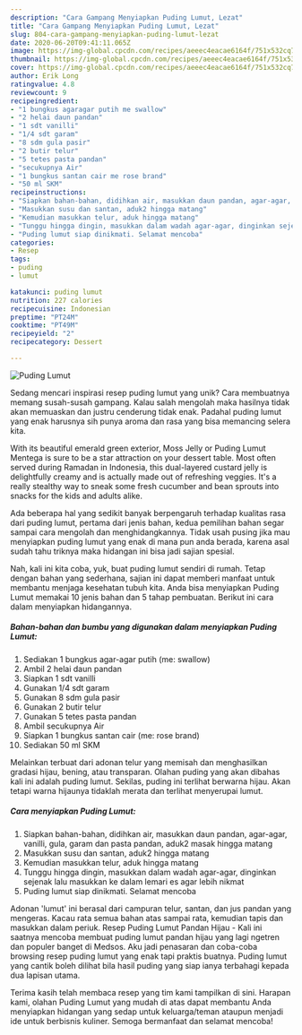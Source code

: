 ```yaml
---
description: "Cara Gampang Menyiapkan Puding Lumut, Lezat"
title: "Cara Gampang Menyiapkan Puding Lumut, Lezat"
slug: 804-cara-gampang-menyiapkan-puding-lumut-lezat
date: 2020-06-20T09:41:11.065Z
image: https://img-global.cpcdn.com/recipes/aeeec4eacae6164f/751x532cq70/puding-lumut-foto-resep-utama.jpg
thumbnail: https://img-global.cpcdn.com/recipes/aeeec4eacae6164f/751x532cq70/puding-lumut-foto-resep-utama.jpg
cover: https://img-global.cpcdn.com/recipes/aeeec4eacae6164f/751x532cq70/puding-lumut-foto-resep-utama.jpg
author: Erik Long
ratingvalue: 4.8
reviewcount: 9
recipeingredient:
- "1 bungkus agaragar putih me swallow"
- "2 helai daun pandan"
- "1 sdt vanilli"
- "1/4 sdt garam"
- "8 sdm gula pasir"
- "2 butir telur"
- "5 tetes pasta pandan"
- "secukupnya Air"
- "1 bungkus santan cair me rose brand"
- "50 ml SKM"
recipeinstructions:
- "Siapkan bahan-bahan, didihkan air, masukkan daun pandan, agar-agar, vanilli, gula, garam dan pasta pandan, aduk2 masak hingga matang"
- "Masukkan susu dan santan, aduk2 hingga matang"
- "Kemudian masukkan telur, aduk hingga matang"
- "Tunggu hingga dingin, masukkan dalam wadah agar-agar, dinginkan sejenak lalu masukkan ke dalam lemari es agar lebih nikmat"
- "Puding lumut siap dinikmati. Selamat mencoba"
categories:
- Resep
tags:
- puding
- lumut

katakunci: puding lumut 
nutrition: 227 calories
recipecuisine: Indonesian
preptime: "PT24M"
cooktime: "PT49M"
recipeyield: "2"
recipecategory: Dessert

---
```



![Puding Lumut](https://img-global.cpcdn.com/recipes/aeeec4eacae6164f/751x532cq70/puding-lumut-foto-resep-utama.jpg)

Sedang mencari inspirasi resep puding lumut yang unik? Cara membuatnya memang susah-susah gampang. Kalau salah mengolah maka hasilnya tidak akan memuaskan dan justru cenderung tidak enak. Padahal puding lumut yang enak harusnya sih punya aroma dan rasa yang bisa memancing selera kita.

With its beautiful emerald green exterior, Moss Jelly or Puding Lumut Mentega is sure to be a star attraction on your dessert table. Most often served during Ramadan in Indonesia, this dual-layered custard jelly is delightfully creamy and is actually made out of refreshing veggies. It&#39;s a really stealthy way to sneak some fresh cucumber and bean sprouts into snacks for the kids and adults alike.

Ada beberapa hal yang sedikit banyak berpengaruh terhadap kualitas rasa dari puding lumut, pertama dari jenis bahan, kedua pemilihan bahan segar sampai cara mengolah dan menghidangkannya. Tidak usah pusing jika mau menyiapkan puding lumut yang enak di mana pun anda berada, karena asal sudah tahu triknya maka hidangan ini bisa jadi sajian spesial.


Nah, kali ini kita coba, yuk, buat puding lumut sendiri di rumah. Tetap dengan bahan yang sederhana, sajian ini dapat memberi manfaat untuk membantu menjaga kesehatan tubuh kita. Anda bisa menyiapkan Puding Lumut memakai 10 jenis bahan dan 5 tahap pembuatan. Berikut ini cara dalam menyiapkan hidangannya.

<!--inarticleads1-->

##### Bahan-bahan dan bumbu yang digunakan dalam menyiapkan Puding Lumut:

1. Sediakan 1 bungkus agar-agar putih (me: swallow)
1. Ambil 2 helai daun pandan
1. Siapkan 1 sdt vanilli
1. Gunakan 1/4 sdt garam
1. Gunakan 8 sdm gula pasir
1. Gunakan 2 butir telur
1. Gunakan 5 tetes pasta pandan
1. Ambil secukupnya Air
1. Siapkan 1 bungkus santan cair (me: rose brand)
1. Sediakan 50 ml SKM


Melainkan terbuat dari adonan telur yang memisah dan menghasilkan gradasi hijau, bening, atau transparan. Olahan puding yang akan dibahas kali ini adalah puding lumut. Sekilas, puding ini terlihat berwarna hijau. Akan tetapi warna hijaunya tidaklah merata dan terlihat menyerupai lumut. 

<!--inarticleads2-->

##### Cara menyiapkan Puding Lumut:

1. Siapkan bahan-bahan, didihkan air, masukkan daun pandan, agar-agar, vanilli, gula, garam dan pasta pandan, aduk2 masak hingga matang
1. Masukkan susu dan santan, aduk2 hingga matang
1. Kemudian masukkan telur, aduk hingga matang
1. Tunggu hingga dingin, masukkan dalam wadah agar-agar, dinginkan sejenak lalu masukkan ke dalam lemari es agar lebih nikmat
1. Puding lumut siap dinikmati. Selamat mencoba


Adonan &#39;lumut&#39; ini berasal dari campuran telur, santan, dan jus pandan yang mengeras. Kacau rata semua bahan atas sampai rata, kemudian tapis dan masukkan dalam periuk. Resep Puding Lumut Pandan Hijau - Kali ini saatnya mencoba membuat puding lumut pandan hijau yang lagi ngetren dan populer banget di Medsos. Aku jadi penasaran dan coba-coba browsing resep puding lumut yang enak tapi praktis buatnya. Puding lumut yang cantik boleh dilihat bila hasil puding yang siap ianya terbahagi kepada dua lapisan utama. 

Terima kasih telah membaca resep yang tim kami tampilkan di sini. Harapan kami, olahan Puding Lumut yang mudah di atas dapat membantu Anda menyiapkan hidangan yang sedap untuk keluarga/teman ataupun menjadi ide untuk berbisnis kuliner. Semoga bermanfaat dan selamat mencoba!
